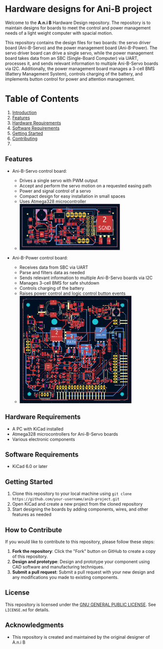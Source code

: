 Hardware designs for Ani-B project
=======================
Welcome to the **A.n.i B** Hardware Design repository. The repository is to maintain designs for boards to meet the control and power management needs of a light weight computer with spacial motion.

This repository contains the design files for two boards: the servo driver board (Ani-B-Servo) and the power management board (Ani-B-Power). The servo driver board can drive a single servo, while the power management board takes data from an SBC (Single-Board Computer) via UART, processes it, and sends relevant information to multiple Ani-B-Servo boards via I2C. Additionally, the power management board manages a 3-cell BMS (Battery Management System), controls charging of the battery, and implements button control for power and attention management.

**Table of Contents**
=======================

1. [Introduction](#introduction)
2. [Features](#features)
3. [Hardware Requirements](#hardware-requirements)
4. [Software Requirements](#software-requirements)
5. [Getting Started](#getting-started)
6. [Contributing](#contributing)
7. 
**Features**
-------------

* Ani-B-Servo control board:
	+ Drives a single servo with PWM output
	+ Accept and perform the servo motion on a requested easing path
	+ Power and signal control of a servo
	+ Compact design for easy installation in small spaces
	+ Uses Atmega328 microcontroller
    + <img src="assets/screenshots/servodriver.png" alt="Servo Driver PCB" style="height:150px;"/>

* Ani-B-Power control board:
	+ Receives data from SBC via UART 
	+ Parse and filters data as needed
	+ Sends relevant information to multiple Ani-B-Servo boards via I2C 
	+ Manages 3-cell BMS for safe shutdown
	+ Controls charging of the battery
	+ Raises power control and logic control button events
    + <img src="assets/screenshots/powercontroller.png" alt="Power Controller Board" style="height:350px;"/>

**Hardware Requirements**
-------------------------

* A PC with KiCad installed
* Atmega328 microcontrollers for Ani-B-Servo boards
* Various electronic components

**Software Requirements**
-------------------------

* KiCad 6.0 or later

**Getting Started**
-------------------

1. Clone this repository to your local machine using `git clone 
https://github.com/your-username/anib-project.git`
2. Open KiCad and create a new project from the cloned repository
3. Start designing the boards by adding components, wires, and other features as needed

**How to Contribute**
--------------------

If you would like to contribute to this repository, please follow these steps:

1. **Fork the repository**: Click the "Fork" button on GitHub to create a copy of this 
repository.
2. **Design and prototype**: Design and prototype your component using CAD software and 
manufacturing techniques.
3. **Submit a pull request**: Submit a pull request with your new design and any modifications 
you made to existing components.

**License**
-----------

This repository is licensed under the [GNU GENERAL PUBLIC LICENSE](https://github.com/itej89/ani_b_mech_designs/blob/main/LICENSE). See 
`LICENSE.md` for details.

**Acknowledgments**
------------------

* This repository is created and maintained by the original designer of A.n.i B
